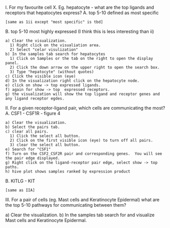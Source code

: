 I. For my favourite cell X. Eg. hepatocyte - what are the top ligands and receptors that hepatocytes express?
  A. top 5-10 defined as most specific

    [same as 1ii except "most specific" is tbd]

  B. top 5-10 most highly expressed (I think this is less interesting than ii)

    a) Clear the visualization.
      1) Right click on the visualiation area.
      2) Select "celar visulization"
    b) In the samples tab search for hepatocytes
      1) Click on Samples or the tab on the right to open the display panel.
      2) Click the down arrow on the upper right to open the search box.
      3) Type "hepatocyte" (without quotes)
    c) Click the visible icon (eye)
    d) In the visualization right click on the hepatocyte node.
    e) click on show -> top expressed ligands.
    f) again for show -> top  expressed receptors.
    g) the visualization will show the top ligand and receptor genes and any ligand receptor egdes.

II. For a given receptor-ligand pair, which cells are communicating the most?
  A. CSF1 - CSF1R - figure 4

    a) Clear the visualization.
    b) Select the pairs tab.
    c) clear all pairs.
      1) Click the select all button.
      2) Click on the first visible icon (eye) to turn off all pairs.
      3) clear the select all button.
    e) Search for "CSF1"
    f) Turn on the CSF2_CSF2R pair and corresponding genes.  You will see the pair edge displayed.
    g) Right click on the ligand-receptor pair edge, select show -> top paths.
    h) hive plot shows samples ranked by expression product

  B. KITLG - KIT

    [same as IIA]

III. For a pair of cells (eg. Mast cells and Keratinocyte Epidermal) what are the top 5-10 pathways for communicating between them?

  a) Clear the visualization.
  b) In the samples tab search for and visualize Mast cells and Keratinocyte Epidermal.
